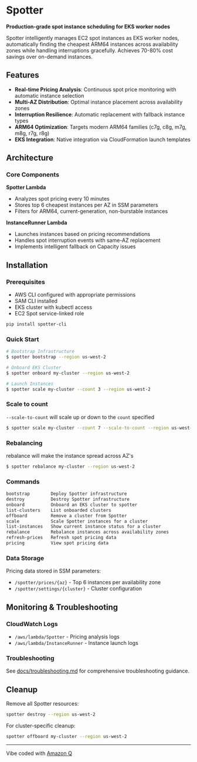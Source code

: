 # Spotter

**Production-grade spot instance scheduling for EKS worker nodes**

Spotter intelligently manages EC2 spot instances as EKS worker nodes, automatically finding the cheapest ARM64 instances across availability zones while handling interruptions gracefully. Achieves 70-80% cost savings over on-demand instances.

## Features

- **Real-time Pricing Analysis**: Continuous spot price monitoring with automatic instance selection
- **Multi-AZ Distribution**: Optimal instance placement across availability zones
- **Interruption Resilience**: Automatic replacement with fallback instance types
- **ARM64 Optimization**: Targets modern ARM64 families (c7g, c8g, m7g, m8g, r7g, r8g)
- **EKS Integration**: Native integration via CloudFormation launch templates

## Architecture

### Core Components

**Spotter Lambda**

- Analyzes spot pricing every 10 minutes
- Stores top 6 cheapest instances per AZ in SSM parameters
- Filters for ARM64, current-generation, non-burstable instances

**InstanceRunner Lambda**

- Launches instances based on pricing recommendations
- Handles spot interruption events with same-AZ replacement
- Implements intelligent fallback on Capacity issues

## Installation

### Prerequisites

- AWS CLI configured with appropriate permissions
- SAM CLI installed
- EKS cluster with kubectl access
- EC2 Spot service-linked role

```bash
pip install spotter-cli
```

### Quick Start

```bash
# Bootstrap Infrastructure
$ spotter bootstrap --region us-west-2

# Onboard EKS Cluster
$ spotter onboard my-cluster --region us-west-2

# Launch Instances
$ spotter scale my-cluster --count 3 --region us-west-2
```

### Scale to count

`--scale-to-count` will scale up or down to the `count` specified

```bash
$ spotter scale my-cluster --count 7 --scale-to-count --region us-west-2
```

### Rebalancing

rebalance will make the instance spread across AZ's

```bash
$ spotter rebalance my-cluster --region us-west-2
```

### Commands

```bash
bootstrap        Deploy Spotter infrastructure
destroy          Destroy Spotter infrastructure
onboard          Onboard an EKS cluster to spotter
list-clusters    List onboarded clusters
offboard         Remove a cluster from Spotter
scale            Scale Spotter instances for a cluster
list-instances   Show current instance status for a cluster
rebalance        Rebalance instances across availability zones
refresh-prices   Refresh spot pricing data
pricing          View spot pricing data
```

### Data Storage

Pricing data stored in SSM parameters:

- `/spotter/prices/{az}` - Top 6 instances per availability zone
- `/spotter/settings/{cluster}` - Cluster configuration

## Monitoring & Troubleshooting

### CloudWatch Logs

- `/aws/lambda/Spotter` - Pricing analysis logs
- `/aws/lambda/InstanceRunner` - Instance launch logs

### Troubleshooting

See [docs/troubleshooting.md](docs/troubleshooting.md) for comprehensive troubleshooting guidance.

## Cleanup

Remove all Spotter resources:

```bash
spotter destroy --region us-west-2
```

For cluster-specific cleanup:

```bash
spotter offboard my-cluster --region us-west-2
```

---

Vibe coded with [Amazon Q](https://github.com/aws/amazon-q-developer-cli)
